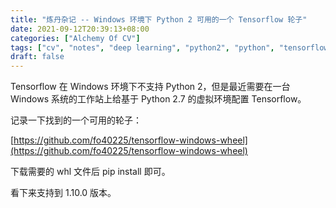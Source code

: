 ```yaml
---
title: "炼丹杂记 -- Windows 环境下 Python 2 可用的一个 Tensorflow 轮子"
date: 2021-09-12T20:39:13+08:00
categories: ["Alchemy Of CV"]
tags: ["cv", "notes", "deep learning", "python2", "python", "tensorflow", "linux", "windows", "pip"]
draft: false
---
```


Tensorflow 在 Windows 环境下不支持 Python 2，但是最近需要在一台 Windows 系统的工作站上给基于 Python 2.7 的虚拟环境配置 Tensorflow。  

记录一下找到的一个可用的轮子：  

[https://github.com/fo40225/tensorflow-windows-wheel](https://github.com/fo40225/tensorflow-windows-wheel)

下载需要的 whl 文件后 pip install 即可。  

看下来支持到 1.10.0 版本。  
